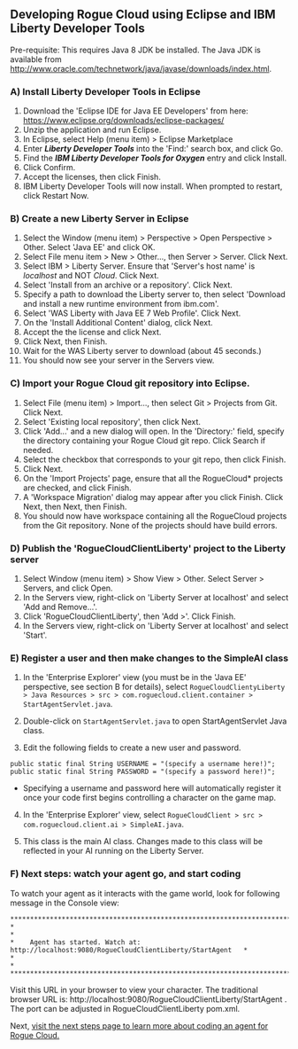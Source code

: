 ## Developing Rogue Cloud using Eclipse and IBM Liberty Developer Tools

Pre-requisite: This requires Java 8 JDK be installed. The Java JDK is available from http://www.oracle.com/technetwork/java/javase/downloads/index.html.

### A) Install Liberty Developer Tools in Eclipse

1) Download the 'Eclipse IDE for Java EE Developers' from here: https://www.eclipse.org/downloads/eclipse-packages/
2) Unzip the application and run Eclipse.
3) In Eclipse, select Help (menu item) > Eclipse Marketplace
4) Enter ***Liberty Developer Tools*** into the 'Find:' search box, and click Go.
5) Find the ***IBM Liberty Developer Tools for Oxygen*** entry and click Install.
6) Click Confirm.
7) Accept the licenses, then click Finish. 
8) IBM Liberty Developer Tools will now install. When prompted to restart, click Restart Now.

### B) Create a new Liberty Server in Eclipse

1) Select the Window (menu item) > Perspective > Open Perspective > Other. Select 'Java EE' and click OK.
2) Select File menu item > New > Other..., then Server > Server. Click Next.
3) Select IBM > Liberty Server. Ensure that 'Server's host name' is *localhost* and NOT *Cloud*. Click Next.
4) Select 'Install from an archive or a repository'. Click Next.
5) Specify a path to download the Liberty server to, then select 'Download and install a new runtime environment from ibm.com'.
6) Select 'WAS Liberty with Java EE 7 Web Profile'. Click Next.
7) On the 'Install Additional Content' dialog, click Next.
8) Accept the the license and click Next.
9) Click Next, then Finish.
10) Wait for the WAS Liberty server to download (about 45 seconds.)
11) You should now see your server in the Servers view.

### C) Import your Rogue Cloud git repository into Eclipse.
1) Select File (menu item) > Import..., then select Git > Projects from Git. Click Next.
2) Select 'Existing local repository', then click Next. 
3) Click 'Add...' and a new dialog will open. In the 'Directory:' field, specify the directory containing your Rogue Cloud git repo. Click Search if needed.
4) Select the checkbox that corresponds to your git repo, then click Finish.
5) Click Next.
6) On the 'Import Projects' page, ensure that all the RogueCloud* projects are checked, and click Finish.
7) A 'Workspace Migration' dialog may appear after you click Finish. Click Next, then Next, then Finish.
8) You should now have workspace containing all the RogueCloud projects from the Git repository. None of the projects should have build errors.

### D) Publish the 'RogueCloudClientLiberty' project to the Liberty server

1) Select Window (menu item) > Show View > Other. Select Server > Servers, and click Open.
2) In the Servers view, right-click on 'Liberty Server at localhost' and select 'Add and Remove...'.
3) Click 'RogueCloudClientLiberty', then 'Add >'. Click Finish.
4) In the Servers view, right-click on 'Liberty Server at localhost' and select 'Start'.


### E) Register a user and then make changes to the SimpleAI class

1) In the 'Enterprise Explorer' view (you must be in the 'Java EE' perspective, see section B for details), select ``RogueCloudClientyLiberty > Java Resources > src > com.roguecloud.client.container > StartAgentServlet.java``.
2) Double-click on ``StartAgentServlet.java`` to open StartAgentServlet Java class.

3) Edit the following fields to create a new user and password.
```
public static final String USERNAME = "(specify a username here!)";
public static final String PASSWORD = "(specify a password here!)";
```
* Specifying a username and password here will automatically register it once your code first begins controlling a character on the game map.

4) In the 'Enterprise Explorer' view, select ```RogueCloudClient > src > com.roguecloud.client.ai > SimpleAI.java```.

5) This class is the main AI class. Changes made to this class will be reflected in your AI running on the Liberty Server.

### F) Next steps: watch your agent go, and start coding

To watch your agent as it interacts with the game world, look for following message in the Console view:

```
***********************************************************************************************
*                                                                                             *
*    Agent has started. Watch at: http://localhost:9080/RogueCloudClientLiberty/StartAgent   *
*                                                                                             *
***********************************************************************************************
```
Visit this URL in your browser to view your character. The traditional browser URL is: http://localhost:9080/RogueCloudClientLiberty/StartAgent . The port can be adjusted in RogueCloudClientLiberty pom.xml.

Next, [visit the next steps page to learn more about coding an agent for Rogue Cloud.](Developing-CodingNextSteps.md)


